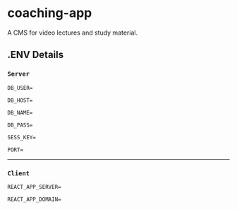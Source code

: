 # coaching-app

A CMS for video lectures and study material.

## .ENV Details

### `Server`

```
DB_USER=

DB_HOST=

DB_NAME=

DB_PASS=

SESS_KEY=

PORT=
```

---

### `Client`

```
REACT_APP_SERVER=

REACT_APP_DOMAIN=
```
